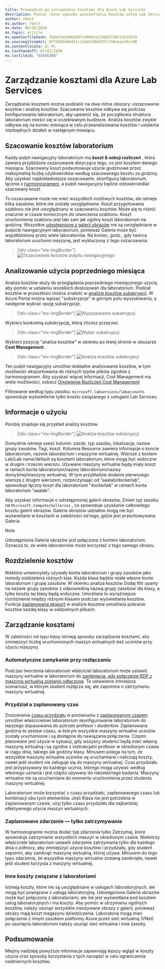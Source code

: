 ```yaml
---
title: Przewodnik po zarządzaniu kosztami dla Azure Lab Services
description: Poznaj różne sposoby wyświetlania kosztów usług Lab Services.
author: rbest
ms.author: rbest
ms.date: 06/26/2020
ms.topic: article
ms.openlocfilehash: fbbaf4a3646260fc09467e214b82fd0213415635
ms.sourcegitcommit: 877491bd46921c11dd478bd25fc718ceee2dcc08
ms.contentlocale: pl-PL
ms.lasthandoff: 07/02/2020
ms.locfileid: "85445308"
---
```

# <a name="cost-management-for-azure-lab-services"></a>Zarządzanie kosztami dla Azure Lab Services

Zarządzanie kosztami można podzielić na dwa różne obszary: oszacowanie kosztów i analizę kosztów.  Szacowanie kosztów odbywa się podczas konfigurowania laboratorium, aby upewnić się, że początkowa struktura laboratorium mieści się w oczekiwanym budżecie.  Analiza kosztów zwykle odbywa się na koniec miesiąca w celu przeanalizowania kosztów i ustalenia niezbędnych działań w następnym miesiącu.

## <a name="estimating-the-lab-costs"></a>Szacowanie kosztów laboratorium

Każdy pulpit nawigacyjny laboratorium ma **koszt & sekcji rozliczeń** , która zawiera przybliżone oszacowanie dotyczące tego, co jest kosztem danego miesiąca.  Szacowany koszt podsumowuje użycie godzinowe przez maksymalną liczbę użytkowników według szacowanego kosztu za godziny.  Aby uzyskać najdokładniejsze oszacowanie, skonfiguruj laboratorium, łącznie z [harmonogramem](how-to-create-schedules.md), a pulpit nawigacyjny będzie odzwierciedlać szacowany koszt.  

To oszacowanie może nie mieć wszystkich możliwych kosztów, ale istnieje kilka zasobów, które nie zostały uwzględnione.  Koszt przygotowania szablonu nie jest uwzględniany w szacowaniu kosztów.  Może się to różnić znacznie w czasie koniecznym do utworzenia szablonu. Koszt uruchomienia szablonu jest taki sam jak ogólny koszt laboratorium na godzinę. Wszystkie [udostępnione z galerii obrazów](how-to-use-shared-image-gallery.md) nie są uwzględniane w pulpicie nawigacyjnym laboratorium, ponieważ Galeria może być współdzielona przez wiele laboratoriów.  Na koniec, godz., gdy twórca laboratorium uruchomi maszynę, jest wykluczony z tego oszacowania.

> [!div class="mx-imgBorder"]
> ![Oszacowanie kosztów pulpitu nawigacyjnego](./media/cost-management-guide/dashboard-cost-estimation.png)

## <a name="analyzing-previous-months-usage"></a>Analizowanie użycia poprzedniego miesiąca

Analiza kosztów służy do przeglądania poprzedniego miesięcznego użycia, aby pomóc w ustaleniu wszelkich dostosowań dla laboratorium.  Podział kosztów w przeszłości można znaleźć w [analizie kosztów subskrypcji](https://docs.microsoft.com/azure/cost-management-billing/costs/quick-acm-cost-analysis).  W Azure Portal można wpisać "subskrypcje" w górnym polu wyszukiwania, a następnie wybrać opcję subskrypcje.  

> [!div class="mx-imgBorder"]
> ![Wyszukiwanie subskrypcji](./media/cost-management-guide/subscription-search.png)

Wybierz konkretną subskrypcję, którą chcesz przejrzeć.

> [!div class="mx-imgBorder"]
> ![Wybór subskrypcji](./media/cost-management-guide/subscription-select.png)

 Wybierz pozycję "analiza kosztów" w okienku po lewej stronie w obszarze **Cost Management**.

 > [!div class="mx-imgBorder"]
> ![Analiza kosztów subskrypcji](./media/cost-management-guide/subscription-cost-analysis.png)

Ten pulpit nawigacyjny umożliwi dokładne analizowanie kosztów, w tym możliwość eksportowania do różnych typów plików zgodnie z harmonogramem.  Aby uzyskać więcej informacji, Cost Management ma wiele możliwości, zobacz [Omówienie Rozliczeń Cost Management](https://docs.microsoft.com/azure/cost-management-billing/cost-management-billing-overview)

Filtrowanie według typu zasobu: `microsoft.labservices/labaccounts` spowoduje wyświetlenie tylko kosztu związanego z usługami Lab Services.

## <a name="understanding-the-usage"></a>Informacje o użyciu

Poniżej znajduje się przykład analizy kosztów.

> [!div class="mx-imgBorder"]
> ![Analiza kosztów subskrypcji](./media/cost-management-guide/cost-analysis.png)

Domyślnie istnieje sześć kolumn: zasób, typ zasobu, lokalizacja, nazwa grupy zasobów, Tagi, koszt.  Kolumna Resource zawiera informacje o koncie laboratorium, nazwie laboratorium i maszynie wirtualnej.  Wiersze z kontem Lab/Lab name/default są kosztami laboratorium, które mogą być widoczne w drugim i trzecim wierszu.  Używane maszyny wirtualne będą miały koszt w ramach konta laboratorium/nazwy laboratorium/nazwy domyślnej/maszyny wirtualnej.  W tym przykładzie dodanie pierwszego wiersza z drugim wierszem, rozpoczynając od "aaalab/dockerlab", spowoduje łączny koszt dla laboratorium "dockerlab" w ramach konta laboratorium "aaalab".

Aby uzyskać informacje o udostępnionej galerii obrazów, Zmień typ zasobu na `Microsoft.Compute/Galleries` , co spowoduje uzyskanie całkowitego kosztu galerii obrazów.  Galerie obrazów udziałów mogą nie być wyświetlane w kosztach w zależności od tego, gdzie jest przechowywana Galeria.

> [!NOTE]
> Udostępniona Galeria obrazów jest połączona z kontem laboratorium.  Oznacza to, że wiele laboratoriów może korzystać z tego samego obrazu.

## <a name="separating-costs"></a>Rozdzielenie kosztów

Niektóre uniwersytety używały konta laboratorium i grupy zasobów jako metody oddzielenia różnych klas.  Każda klasa będzie miała własne konto laboratorium i grupę zasobów. W okienku analiza kosztów Dodaj filtr oparty na nazwie grupy zasobów z odpowiednią nazwą grupy zasobów dla klasy, a tylko koszty tej klasy będą widoczne.  Umożliwia to wyraźniejsze rozróżnienie między różnymi klasami podczas wyświetlania kosztów.  Funkcja [zaplanowana eksport](https://docs.microsoft.com/azure/cost-management-billing/costs/tutorial-export-acm-data) w analizie kosztów umożliwia pobranie kosztów każdej klasy w oddzielnych plikach.

## <a name="managing-costs"></a>Zarządzanie kosztami

W zależności od typu klasy istnieją sposoby zarządzania kosztami, aby zmniejszyć liczbę uruchomionych maszyn wirtualnych bez uczniów przy użyciu maszyny.

### <a name="auto-shutdown-on-disconnect"></a>Automatyczne zamykanie przy rozłączaniu

Podczas tworzenia laboratorium właściciel laboratorium może ustawić maszyny wirtualne w laboratorium do [zamknięcia, gdy połączenie RDP z maszyną wirtualną zostanie odłączone](how-to-enable-shutdown-disconnect.md).  To ustawienie zmniejsza scenariusz, w którym student rozłącza się, ale zapomina o zatrzymaniu maszyny wirtualnej.

### <a name="quota-vs-scheduled-time"></a>Przydział a zaplanowany czas

Zrozumienie [czasu przydziału](classroom-labs-concepts.md#quota) w porównaniu z [zaplanowanym czasem](classroom-labs-concepts.md#schedules) umożliwi właścicielowi laboratorium skonfigurowanie laboratorium do lepszego dopasowania do potrzeb profesor i studentów.  Zaplanowana godzina to zestaw czasu, w którym wszystkie maszyny wirtualne uczniów zostały uruchomione i są dostępne do nawiązania połączenia.  Często planowane jest użycie w sytuacji, gdy wszyscy studenci będą mieć własną maszynę wirtualną i są zgodne z instrukcjami profesor w określonym czasie w ciągu dnia, takiego jak godziny klasy.  Minusem polega na tym, że wszystkie maszyny wirtualne uczniów są uruchamiane i naliczają koszty, nawet jeśli student nie zaloguje się do maszyny wirtualnej.  Czas przydziału jest przypisywany do każdego ucznia, którego mogą używać według własnego uznania i jest często używany do niezależnego badania. Maszyny wirtualne nie są uruchamiane do momentu uruchomienia przez studenta maszyny wirtualnej.  

Laboratorium może korzystać z czasu przydziału, zaplanowanego czasu lub kombinacji obu tych elementów. Jeśli Klasa nie jest potrzebna w zaplanowanym czasie, użyj tylko czasu przydziału dla najbardziej efektywnego użycia maszyn wirtualnych.

### <a name="scheduled-event---stop-only"></a>Zaplanowane zdarzenie — tylko zatrzymywanie

W harmonogramie można dodać typ zdarzenia tylko Zatrzymaj, które spowoduje zatrzymanie wszystkich maszyn w określonym czasie.  Niektórzy właściciele laboratorium ustawili zdarzenie zatrzymania tylko dla każdego dnia o północy, aby zmniejszyć użycie kosztów i przydziału, gdy student zapomni, aby zamknąć maszynę wirtualną, której używa.  Minusem do tego typu zdarzenia, że wszystkie maszyny wirtualne zostaną zamknięte, nawet jeśli student korzysta z maszyny wirtualnej.

### <a name="other-costs-related-to-labs"></a>Inne koszty związane z laboratoriami 

Istnieją koszty, które nie są uwzględniane w usługach laboratoryjnych, ale mogą być powiązane z usługą laboratoryjną.  Udostępniona Galeria obrazów może być połączona z laboratoriami, ale nie jest wyświetlana pod kosztem usług laboratoryjnych i ma koszty.  Aby pomóc w utrzymaniu ogólnych kosztów, należy usunąć wszystkie nieużywane obrazy z galerii, ponieważ obrazy mają koszt magazynu dziedziczenia.  Laboratoria mogą mieć połączenia z innym zasobem platformy Azure przez sieć wirtualną (VNet) po usunięciu laboratorium należy usunąć sieć wirtualna i inne zasoby.

## <a name="conclusion"></a>Podsumowanie

Miejmy nadzieję powyższe informacje zapewniają lepszy wgląd w koszty użycia oraz sposoby korzystania z tych narzędzi w celu ograniczenia nadmiernych kosztów.

